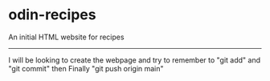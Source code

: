 # odin-recipes

An initial HTML website for recipes

---

I will be looking to create the webpage and try to remember to "git add" and "git commit" then Finally "git push origin main"
